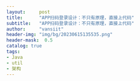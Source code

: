 ```yaml
---
layout:     post
title:      "APP扫码登录设计：不只有原理，直接上代码"
subtitle:   "APP扫码登录设计：不只有原理，直接上代码"
author:     "vansiit"
header-img: "img/bg/20230615135535.png"
header-mask:  0.5
catalog: true
tags:
- Java
- util
- 架构
---
```

